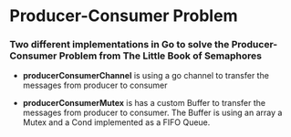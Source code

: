 # Producer-Consumer Problem
### Two different implementations in Go to solve the Producer-Consumer Problem from The Little Book of Semaphores

+ **producerConsumerChannel** is using a go channel to transfer the messages from producer to consumer

+ **producerConsumerMutex** is has a custom Buffer to transfer the messages from producer to consumer. The Buffer is using an array a Mutex and a Cond implemented as a FIFO Queue.
